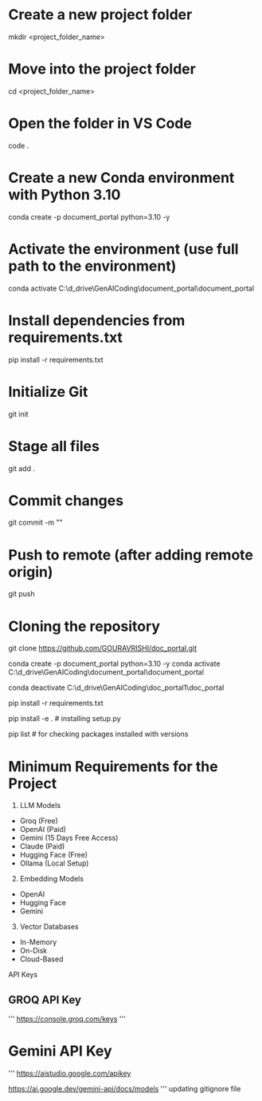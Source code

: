 # Create a new project folder
mkdir <project_folder_name>

# Move into the project folder
cd <project_folder_name>

# Open the folder in VS Code
code .

# Create a new Conda environment with Python 3.10
conda create -p document_portal python=3.10 -y

# Activate the environment (use full path to the environment)
conda activate C:\d_drive\GenAICoding\document_portal\document_portal

# Install dependencies from requirements.txt
pip install -r requirements.txt

# Initialize Git
git init

# Stage all files
git add .

# Commit changes
git commit -m "<write your commit message>"


# Push to remote (after adding remote origin)
git push

# Cloning the repository
git clone https://github.com/GOURAVRISHI/doc_portal.git



conda create -p document_portal python=3.10 -y
conda activate C:\d_drive\GenAICoding\document_portal\document_portal

conda deactivate C:\d_drive\GenAICoding\doc_portal1\doc_portal

pip install -r requirements.txt

pip install -e . # installing setup.py

pip list # for checking packages installed with versions


# Minimum Requirements for the Project
1. LLM Models
- Groq (Free)
- OpenAI (Paid)
- Gemini (15 Days Free Access)
- Claude (Paid)
- Hugging Face (Free)
- Ollama (Local Setup)

2. Embedding Models
- OpenAI
- Hugging Face
- Gemini

3. Vector Databases 
- In-Memory
- On-Disk
- Cloud-Based

API Keys
## GROQ API Key

'''
https://console.groq.com/keys
'''

# Gemini API Key
'''
https://aistudio.google.com/apikey

https://ai.google.dev/gemini-api/docs/models
'''
updating gitignore file


